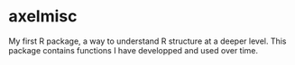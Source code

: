 # axelmisc
My first R package, a way to understand R structure at a deeper level. This package contains functions I have developped and used over time.

